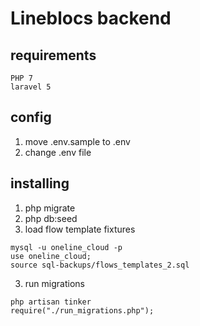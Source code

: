 # Lineblocs backend

## requirements

```
PHP 7
laravel 5
```


## config

1. move .env.sample to .env
2. change .env file


## installing

1. php migrate
2. php db:seed
3. load flow template fixtures
```
mysql -u oneline_cloud -p
use oneline_cloud;
source sql-backups/flows_templates_2.sql
```
3. run migrations
```
php artisan tinker
require("./run_migrations.php");
```

